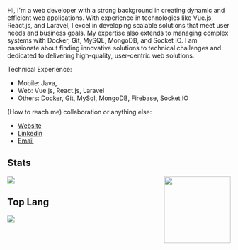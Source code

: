 Hi, I'm a web developer with a strong background in creating dynamic and efficient web applications. With experience in technologies like Vue.js, React.js, and Laravel, I excel in developing scalable solutions that meet user needs and business goals. My expertise also extends to managing complex systems with Docker, Git, MySQL, MongoDB, and Socket IO. I am passionate about finding innovative solutions to technical challenges and dedicated to delivering high-quality, user-centric web solutions.

Technical Experience:

- Mobile: Java,
- Web: Vue.js, React.js, Laravel
- Others: Docker, Git, MySql, MongoDB, Firebase, Socket IO

(How to reach me)
collaboration or anything else:

- <a href="https://ktyudha.github.io">Website</a>
- <a href="https://www.linkedin.com/in/ktyudha/">Linkedin</a>
- <a href="mailto:ktyudha@gmail.com">Email</a>

## Stats

<img align ="right" src = "https://i.imgur.com/w4pKOQi.jpg" width="150" height="150">
<img src="https://github-readme-stats.vercel.app/api?username=ktyudha">

## Top Lang

<img src="https://github-readme-stats.vercel.app/api/top-langs/?username=ktyudha&langs_count=8&layout=compact&hide_border=true&hide=css,html">

<!--
- ⚡ With my team, build awesome tech community in my campus
- 🔭 I’m currently working as fullstack developer
- 👯 Passionate about medical & education
- 💬 Ask me about Tech & Startup
- 📫 How to reach me: ktyudha@gmail.com


## GitHub Stats

|                                                            Kurniawan Try Yudha Stats                                                            |
| :--------------------------------------------------------------------------------------------------------------------------------------------: |
| ![Kurniawan Try Yudha 𝚐𝚒𝚝𝚑𝚞𝚋 𝚐𝚛𝚊𝚙𝚑](https://activity-graph.herokuapp.com/graph?username=ktyudha&theme=react-dark&hide_border=true&area=true) |
|        ![Kurniawan Try Yudha github stats](https://github-readme-stats.vercel.app/api?username=ktyudha&show_icons=true&theme=algolia)        |
|              ![Kurniawan Try Yudha GitHub Streak](https://github-readme-streak-stats.herokuapp.com/?user=ktyudha&theme=algolia)              |

|                                                                                              Kurniawan Try Yudha Stars                                                                                              |                                                           Top Languages                                                           |
| :----------------------------------------------------------------------------------------------------------------------------------------------------------------------------------------------------------------: | :-------------------------------------------------------------------------------------------------------------------------------: |
| ![Github Stars](https://github-readme-stats.vercel.app/api?username=ktyudha&show_icons=true&locale=en&count_private=true&hide_rank=true&custom_title=My%20GitHub%20Stats&disable_animations=true&theme=algolia) | ![Top Langs](https://github-readme-stats.vercel.app/api/top-langs/?username=ktyudha&langs_count=8&theme=algolia&layout=compact) |

-->

<!--

![github stats](https://github-readme-stats.vercel.app/api?username=ktyudha&show_icons=true)

**ktyudha/ktyudha** is a ✨ _special_ ✨ repository because its `README.md` (this file) appears on your GitHub profile.

Here are some ideas to get you started:

- 🔭 I’m currently working on ...
- 🌱 I’m currently learning ...
- 👯 I’m looking to collaborate on ...
- 🤔 I’m looking for help with ...
- 💬 Ask me about ...
- 📫 How to reach me: ...
- 😄 Pronouns: ...
- ⚡ Fun fact: ...
-->
